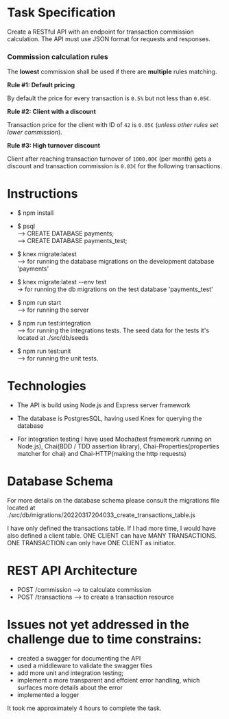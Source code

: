 # Task Specification

Create a RESTful API with an endpoint for transaction commission calculation. The API must use JSON format for requests and responses.  

### Commission calculation rules

The **lowest** commission shall be used if there are **multiple** rules matching.

**Rule #1: Default pricing**

By default the price for every transaction is `0.5%` but not less than `0.05€`.

**Rule #2: Client with a discount**

Transaction price for the client with ID of `42` is  `0.05€` (*unless other rules set lower commission*).

**Rule #3: High turnover discount**

Client after reaching transaction turnover of `1000.00€` (per month) gets a discount and transaction commission is `0.03€` for the following transactions.

# Instructions 
- $ npm install
- $ psql  <br />
    -->  CREATE DATABASE payments;  <br />
    -->  CREATE DATABASE payments_test;
- $ knex migrate:latest <br />
  --> for running the database migrations on the development database 'payments'
- $ knex migrate:latest --env test <br />
  -> for running the db migrations on the test database 'payments_test'
- $ npm run start <br />
  --> for running the server

- $ npm run test:integration <br /> 
  --> for running the integrations tests.
  The seed data for the tests it's located at ./src/db/seeds 

- $ npm run test:unit <br /> 
  --> for running the unit tests.


# Technologies

- The API is build using Node.js and Express server framework

- The database is PostgresSQL, having used Knex for querying the database

- For integration testing I have used Mocha(test framework running on Node.js), Chai(BDD / TDD assertion library), Chai-Properties(properties matcher for chai) and  Chai-HTTP(making the http requests)

# Database Schema

For more details on the database schema please consult the migrations file located at 
  ./src/db/migrations/20220317204033_create_transactions_table.js

I have only defined the transactions table. If I had more time, I would have also defined a client table. ONE CLIENT can have MANY TRANSACTIONS. ONE TRANSACTION can only have ONE CLIENT as initiator.

# REST API Architecture

- POST /commission --> to calculate commission
- POST /transactions --> to create a transaction resource


# Issues not yet addressed in the challenge due to time constrains: 

- created a swagger for documenting the API
- used a middleware to validate the swagger files
- add more unit and integration testing;
- implement a more transparent and effcient error handling, which surfaces more details about the error
- implemented a logger



It took me approximately 4 hours to complete the task.